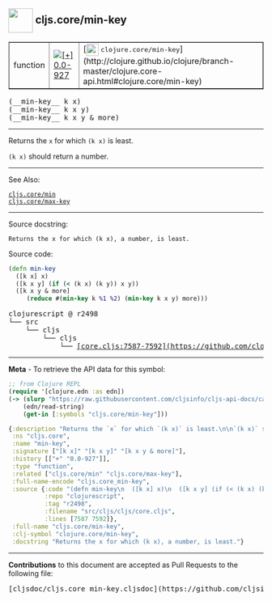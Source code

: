 ## <img width="48px" valign="middle" src="http://i.imgur.com/Hi20huC.png"> cljs.core/min-key

 <table border="1">
<tr>

<td>function</td>
<td><a href="https://github.com/cljsinfo/cljs-api-docs/tree/0.0-927"><img valign="middle" alt="[+] 0.0-927" src="https://img.shields.io/badge/+-0.0--927-lightgrey.svg"></a> </td>
<td>
[<img height="24px" valign="middle" src="http://i.imgur.com/1GjPKvB.png"> <samp>clojure.core/min-key</samp>](http://clojure.github.io/clojure/branch-master/clojure.core-api.html#clojure.core/min-key)
</td>
</tr>
</table>

 <samp>
(__min-key__ k x)<br>
</samp>
 <samp>
(__min-key__ k x y)<br>
</samp>
 <samp>
(__min-key__ k x y & more)<br>
</samp>

---

Returns the `x` for which `(k x)` is least.

`(k x)` should return a number.

---


See Also:

[`cljs.core/min`](cljs.core_min.md)<br>
[`cljs.core/max-key`](cljs.core_max-key.md)<br>

---

Source docstring:

```
Returns the x for which (k x), a number, is least.
```

Source code:

```clj
(defn min-key
  ([k x] x)
  ([k x y] (if (< (k x) (k y)) x y))
  ([k x y & more]
     (reduce #(min-key k %1 %2) (min-key k x y) more)))
```

 <pre>
clojurescript @ r2498
└── src
    └── cljs
        └── cljs
            └── <ins>[core.cljs:7587-7592](https://github.com/clojure/clojurescript/blob/r2498/src/cljs/cljs/core.cljs#L7587-L7592)</ins>
</pre>


---

__Meta__ - To retrieve the API data for this symbol:

```clj
;; from Clojure REPL
(require '[clojure.edn :as edn])
(-> (slurp "https://raw.githubusercontent.com/cljsinfo/cljs-api-docs/catalog/cljs-api.edn")
    (edn/read-string)
    (get-in [:symbols "cljs.core/min-key"]))
```

```clj
{:description "Returns the `x` for which `(k x)` is least.\n\n`(k x)` should return a number.",
 :ns "cljs.core",
 :name "min-key",
 :signature ["[k x]" "[k x y]" "[k x y & more]"],
 :history [["+" "0.0-927"]],
 :type "function",
 :related ["cljs.core/min" "cljs.core/max-key"],
 :full-name-encode "cljs.core_min-key",
 :source {:code "(defn min-key\n  ([k x] x)\n  ([k x y] (if (< (k x) (k y)) x y))\n  ([k x y & more]\n     (reduce #(min-key k %1 %2) (min-key k x y) more)))",
          :repo "clojurescript",
          :tag "r2498",
          :filename "src/cljs/cljs/core.cljs",
          :lines [7587 7592]},
 :full-name "cljs.core/min-key",
 :clj-symbol "clojure.core/min-key",
 :docstring "Returns the x for which (k x), a number, is least."}

```

---

__Contributions__ to this document are accepted as Pull Requests to the following file:

 <pre>
[cljsdoc/cljs.core_min-key.cljsdoc](https://github.com/cljsinfo/cljs-api-docs/blob/master/cljsdoc/cljs.core_min-key.cljsdoc)
</pre>

